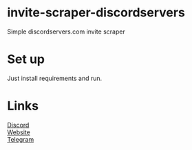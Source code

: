 # invite-scraper-discordservers
 Simple discordservers.com invite scraper
# Set up
Just install requirements and run.
# Links
[Discord](https://discord.gg/kws)<br />
[Website](https://kwayservices.top)<br />
[Telegram](https://t.me/kwaytv)<br />
